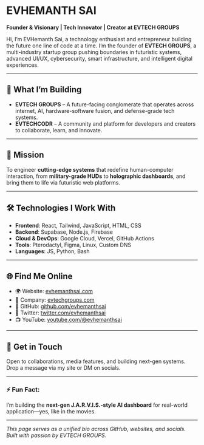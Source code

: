 # EVHEMANTH SAI

**Founder & Visionary | Tech Innovator | Creator at EVTECH GROUPS**

Hi, I’m EVHemanth Sai, a technology enthusiast and entrepreneur building the future one line of code at a time. I’m the founder of **EVTECH GROUPS**, a multi-industry startup group pushing boundaries in futuristic systems, advanced UI/UX, cybersecurity, smart infrastructure, and intelligent digital experiences.

---

## 🚀 What I’m Building

- **EVTECH GROUPS** – A future-facing conglomerate that operates across internet, AI, hardware-software fusion, and defense-grade tech systems.
- **EVTECHCODR** – A community and platform for developers and creators to collaborate, learn, and innovate.
---

## 🎯 Mission

To engineer **cutting-edge systems** that redefine human-computer interaction, from **military-grade HUDs** to **holographic dashboards**, and bring them to life via futuristic web platforms.

---

## 🛠️ Technologies I Work With

- **Frontend**: React, Tailwind, JavaScript, HTML, CSS
- **Backend**: Supabase, Node.js, Firebase
- **Cloud & DevOps**: Google Cloud, Vercel, GitHub Actions
- **Tools**: Pterodactyl, Figma, Linux, Custom DNS
- **Languages**: JS, Python, Bash

---

## 🌐 Find Me Online

- 🌍 Website: [evhemanthsai.com](https://evhemanthsai.com)
- 🏢 Company: [evtechgroups.com](https://evtechgroups.com)
- 🧠 GitHub: [github.com/evhemanthsai](https://github.com/evhemanthsai)
- 💬 Twitter: [twitter.com/evhemanthsai](https://twitter.com/evhemanthsai)
- 📺 YouTube: [youtube.com/@evhemanthsai](https://youtube.com/@evhemanthsai)

---

## 📩 Get in Touch

Open to collaborations, media features, and building next-gen systems. Drop a message via my site or DM on socials.

---

### ⚡ Fun Fact:
I’m building the **next-gen J.A.R.V.I.S.-style AI dashboard** for real-world application—yes, like in the movies.

---

*This page serves as a unified bio across GitHub, websites, and socials. Built with passion by EVTECH GROUPS.*
